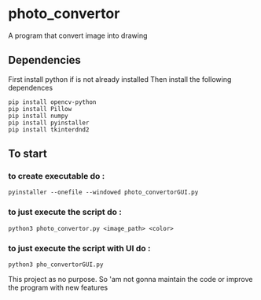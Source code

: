 
# photo_convertor
A program that convert image into drawing

## Dependencies
First install python if is not already installed
Then install the following dependences
```
pip install opencv-python
pip install Pillow
pip install numpy
pip install pyinstaller
pip install tkinterdnd2
```

## To start


### to create executable do :
```pyinstaller --onefile --windowed photo_convertorGUI.py```

### to just execute the script do :

```python3 photo_convertor.py <image_path> <color>```

### to just execute the script with UI do :

```python3 pho_convertorGUI.py```

This project as no purpose. So 'am not gonna maintain the code or improve the program with new features
